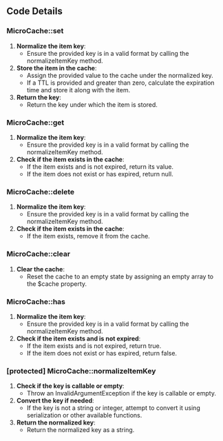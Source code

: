 ## Code Details

### MicroCache::set

1. **Normalize the item key**:
    - Ensure the provided key is in a valid format by calling the normalizeItemKey method.
2. **Store the item in the cache**:
    - Assign the provided value to the cache under the normalized key.
    - If a TTL is provided and greater than zero, calculate the expiration time and store it along with the item.
3. **Return the key**:
    - Return the key under which the item is stored.

### MicroCache::get

1. **Normalize the item key**:
    - Ensure the provided key is in a valid format by calling the normalizeItemKey method.
2. **Check if the item exists in the cache**:
    - If the item exists and is not expired, return its value.
    - If the item does not exist or has expired, return null.

### MicroCache::delete

1. **Normalize the item key**:
    - Ensure the provided key is in a valid format by calling the normalizeItemKey method.
2. **Check if the item exists in the cache**:
    - If the item exists, remove it from the cache.

### MicroCache::clear

1. **Clear the cache**:
    - Reset the cache to an empty state by assigning an empty array to the $cache property.

### MicroCache::has

1. **Normalize the item key**:
    - Ensure the provided key is in a valid format by calling the normalizeItemKey method.
2. **Check if the item exists and is not expired**:
    - If the item exists and is not expired, return true.
    - If the item does not exist or has expired, return false.

### [protected] MicroCache::normalizeItemKey

1. **Check if the key is callable or empty**:
    - Throw an InvalidArgumentException if the key is callable or empty.
2. **Convert the key if needed**:
    - If the key is not a string or integer, attempt to convert it using serialization or other available functions.
3. **Return the normalized key**:
    - Return the normalized key as a string.
